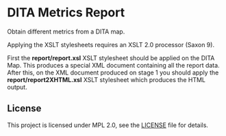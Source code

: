 # DITA Metrics Report

Obtain different metrics from a DITA map.

Applying the XSLT stylesheets requires an XSLT 2.0 processor (Saxon 9).

First the **report/report.xsl** XSLT stylesheet should be applied on the DITA Map. This produces a special XML document containing all the report data.
After this, on the XML document produced on stage 1  you should apply the **report/report2XHTML.xsl** XSLT stylesheet which produces the HTML output.


## License

This project is licensed under MPL 2.0, see the [LICENSE](LICENSE) file for details.

